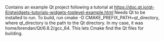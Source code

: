Contains an example Qt project following a tutorial at https://doc.qt.io/qt-6/qtwidgets-tutorials-widgets-toplevel-example.html
Needs Qt to be installed to run.
To build, run cmake -D CMAKE_PREFIX_PATH=qt_directory, where qt_directory is the path to the Qt directory. In my case, it was home/brendan/Qt/6.8.2/gcc_64. This lets Cmake find the Qt files for building.
